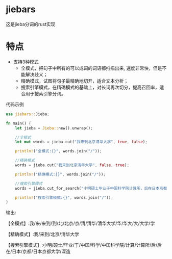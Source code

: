 # jiebars

这是jieba分词的rust实现

特点
========
* 支持3种模式
    * 全模式，把句子中所有的可以成词的词语都扫描出来, 速度非常快，但是不能解决歧义；
    * 精确模式，试图将句子最精确地切开，适合文本分析；
    * 搜索引擎模式，在精确模式的基础上，对长词再次切分，提高召回率，适合用于搜索引擎分词。

代码示例
```rust
use jiebars::Jieba;

fn main() {
    let jieba = Jieba::new().unwrap();

    //全模式
    let mut words = jieba.cut("我来到北京清华大学", true, false);

    println!("全模式:{}", words.join("/"));

    //精确模式
    words = jieba.cut("我来到北京清华大学", false, true);

    println!("精确模式:{}", words.join("/"));

    //搜索引擎模式
    words = jieba.cut_for_search("小明硕士毕业于中国科学院计算所，后在日本京都大学深造");

    println!("搜索引擎模式:{}", words.join("/"));
}
```
输出:

【全模式】:我/来/来到/到/北/北京/京/清/清华/清华大学/华/华大/大/大学/学

【精确模式】:我/来到/北京/清华大学

【搜索引擎模式】:小明/硕士/毕业/于/中国/科学/中国科学院/计算/计算所/后/后在/日本/京都/日本京都大学/深造
